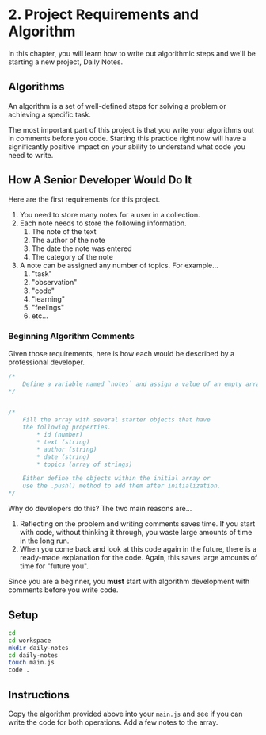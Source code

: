# 2. Project Requirements and Algorithm

In this chapter, you will learn how to write out algorithmic steps and we'll be starting a new project, Daily Notes.

## Algorithms

An algorithm is a set of well-defined steps for solving a problem or achieving a specific task.

The most important part of this project is that you write your algorithms out in comments before you code. Starting this practice right now will have a significantly positive impact on your ability to understand what code you need to write.

## How A Senior Developer Would Do It

Here are the first requirements for this project.

1. You need to store many notes for a user in a collection.
1. Each note needs to store the following information.
    1. The note of the text
    1. The author of the note
    1. The date the note was entered
    1. The category of the note
1. A note can be assigned any number of topics. For example...
    1. "task"
    1. "observation"
    1. "code"
    1. "learning"
    1. "feelings"
    1. etc...

### Beginning Algorithm Comments

Given those requirements, here is how each would be described by a professional developer.

```js
/*
    Define a variable named `notes` and assign a value of an empty array
*/


/*
    Fill the array with several starter objects that have
    the following properties.
        * id (number)
        * text (string)
        * author (string)
        * date (string)
        * topics (array of strings)

    Either define the objects within the initial array or
    use the .push() method to add them after initialization.
*/
```

Why do developers do this? The two main reasons are...

1. Reflecting on the problem and writing comments saves time. If you start with code, without thinking it through, you waste large amounts of time in the long run.
1. When you come back and look at this code again in the future, there is a ready-made explanation for the code. Again, this saves large amounts of time for "future you".

Since you are a beginner, you **must** start with algorithm development with comments before you write code.

## Setup

```sh
cd
cd workspace
mkdir daily-notes
cd daily-notes
touch main.js
code .
```

## Instructions

Copy the algorithm provided above into your `main.js` and see if you can write the code for both operations. Add a few notes to the array.